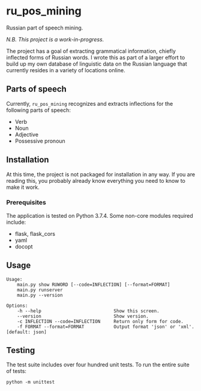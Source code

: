# ru_pos_mining

Russian part of speech mining. 

_N.B. This project is a work-in-progress._

The project has a goal of extracting grammatical information, chiefly inflected forms of Russian words. I wrote this as part of a larger effort to build up my own database of linguistic data on the Russian language that currently resides in a variety of locations online.

## Parts of speech

Currently, `ru_pos_mining` recognizes and extracts inflections for the following parts of speech:

- Verb
- Noun
- Adjective
- Possessive pronoun


## Installation

At this time, the project is not packaged for installation in any way. If you are reading this, you probably already know everything you need to know to make it work.

### Prerequisites

The application is tested on Python 3.7.4. Some non-core modules required include:

- flask, flask_cors
- yaml
- docopt


## Usage

```buildoutcfg
Usage:
    main.py show RUWORD [--code=INFLECTION] [--format=FORMAT]
    main.py runserver
    main.py --version

Options:
    -h --help                           Show this screen.
    --version                           Show version.
    -c INFLECTION --code=INFLECTION     Return only form for code.
    -f FORMAT --format=FORMAT           Output format 'json' or 'xml'. [default: json]
```


## Testing

The test suite includes over four hundred unit tests. To run the entire suite of tests:

```lang-python
python -m unittest
```
